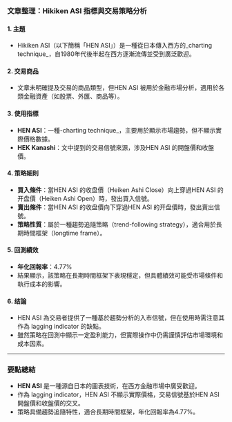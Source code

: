 ### 文章整理：Hikiken ASI 指標與交易策略分析

#### 1. 主題
- Hikiken ASI（以下簡稱「HEN ASI」）是一種從日本傳入西方的_charting technique_，自1980年代後半起在西方逐漸流傳並受到廣泛歡迎。

#### 2. 交易商品
- 文章未明確提及交易的商品類型，但HEN ASI 被用於金融市場分析，適用於各類金融資產（如股票、外匯、商品等）。

#### 3. 使用指標
- **HEN ASI**：一種-charting technique_，主要用於顯示市場趨勢，但不顯示實際價格數據。
- **HEK Kanashi**：文中提到的交易信號來源，涉及HEN ASI 的開盤價和收盤價。

#### 4. 策略細則
- **買入條件**：當HEN ASI 的收盘價（Heiken Ashi Close）向上穿過HEN ASI 的开盘價（Heiken Ashi Open）時，發出買入信號。
- **賣出條件**：當HEN ASI 的收盘價向下穿過HEN ASI 的开盘價時，發出賣出信號。
- **策略性質**：屬於一種趨勢追隨策略（trend-following strategy），適合用於長期時間框架（longtime frame）。

#### 5. 回測績效
- **年化回報率**：4.77%
- 結果顯示，該策略在長期時間框架下表現穩定，但具體績效可能受市場條件和執行成本的影響。

#### 6. 结論
- HEN ASI 為交易者提供了一種基於趨勢分析的入市信號，但在使用時需注意其作為 lagging indicator 的缺點。
- 雖然策略在回測中顯示一定盈利能力，但實際操作中仍需謹慎評估市場環境和成本因素。

---

### 要點總結
- **HEN ASI** 是一種源自日本的圖表技術，在西方金融市場中廣受歡迎。
- 作為 lagging indicator，HEN ASI 不顯示實際價格，交易信號基於HEN ASI 開盤價和收盤價的交叉。
- 策略具備趨勢追隨特性，適合長期時間框架，年化回報率為4.77%。
